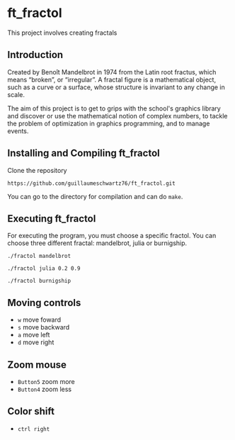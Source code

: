 # ft_fractol

This project involves creating fractals

## Introduction

Created by Benoît Mandelbrot in 1974 from the Latin root fractus, which means “broken”, or “irregular”.
A fractal figure is a mathematical object, such as a curve or a surface, whose structure is invariant
to any change in scale.

The aim of this project is to get to grips with the school's graphics library and
discover or use the mathematical notion of complex numbers, to tackle the problem of optimization
in graphics programming, and to manage events.


## Installing and Compiling ft_fractol

Clone the repository

```shell
https://github.com/guillaumeschwartz76/ft_fractol.git
```

You can go to the directory for compilation and can do ```make```.

## Executing ft_fractol

For executing the program, you must choose a specific fractol.
You can choose three different fractal: mandelbrot, julia <x> <y> or burnigship.

```shell
./fractol mandelbrot
```
```shell
./fractol julia 0.2 0.9
```
```shell
./fractol burnigship
```

## Moving controls

* ```w``` move foward
* ```s``` move backward
* ```a``` move left
* ```d``` move right

## Zoom mouse

* ```Button5``` zoom more
* ```Button4``` zoom less

## Color shift

* ```ctrl right```
